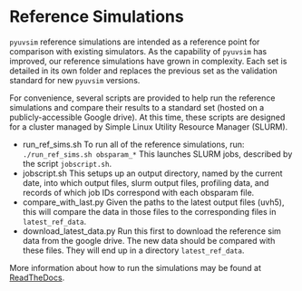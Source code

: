 # Reference Simulations

``pyuvsim`` reference simulations are intended as a reference point for comparison
with existing simulators. As the capability of `pyuvsim` has improved, our
reference simulations have grown in complexity. Each set is detailed in its own
folder and replaces the previous set as the validation standard for new `pyuvsim`
versions.

For convenience, several scripts are provided to help run the reference simulations and
compare their results to a standard set (hosted on a publicly-accessible Google drive).
At this time, these scripts are designed for a cluster managed by Simple Linux Utility Resource
Manager (SLURM).

 - run_ref_sims.sh
        To run all of the reference simulations, run:
        ```
            ./run_ref_sims.sh obsparam_*
        ```
        This launches SLURM jobs, described by the script `jobscript.sh`.
 - jobscript.sh
        This setups up an output directory, named by the current date, into which output files,
   slurm output files, profiling data, and records of which job IDs correspond with each obsparam file.
 - compare_with_last.py
        Given the paths to the latest output files (uvh5), this will compare the data in those files
   to the corresponding files in `latest_ref_data`.
 - download_latest_data.py
        Run this first to download the reference sim data from the google drive. The new data should be
   compared with these files. They will end up in a directory `latest_ref_data`.


More information about how to run the simulations may be found at
[ReadTheDocs](https://pyuvsim.readthedocs.io/en/latest/usage.html).
